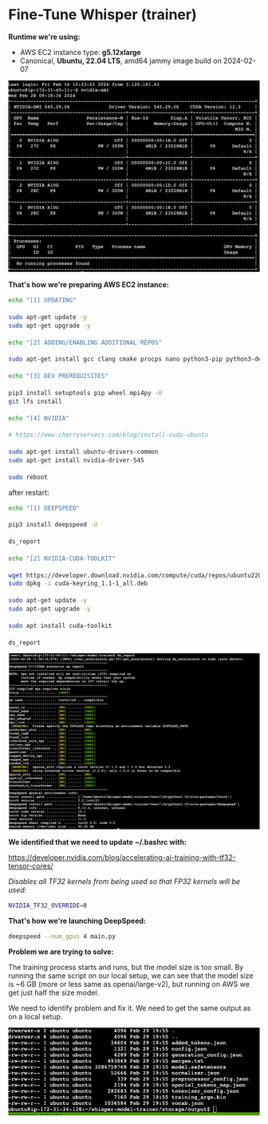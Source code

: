 # Fine-Tune Whisper (trainer)
 
**Runtime we're using:**

- AWS EC2 instance type: **g5.12xlarge**
- Canonical, **Ubuntu, 22.04 LTS**, amd64 jammy image build on 2024-02-07

![nvidia-smi](docs/image_1.png)

**That's how we're preparing AWS EC2 instance:**

```bash
echo "[1] UPDATING"

sudo apt-get update -y
sudo apt-get upgrade -y

echo "[2] ADDING/ENABLING ADDITIONAL REPOS"

sudo apt-get install gcc clang cmake procps nano python3-pip python3-dev git git-lfs ffmpeg libaio-dev

echo "[3] DEV PREREQUISITES"

pip3 install setuptools pip wheel mpi4py -U
git lfs install

echo "[4] NVIDIA"

# https://www.cherryservers.com/blog/install-cuda-ubuntu

sudo apt-get install ubuntu-drivers-common
sudo apt-get install nvidia-driver-545

sudo reboot
```

after restart:

```bash
echo "[1] DEEPSPEED"

pip3 install deepspeed -U

ds_report

echo "[2] NVIDIA-CUDA-TOOLKIT"

wget https://developer.download.nvidia.com/compute/cuda/repos/ubuntu2204/x86_64/cuda-keyring_1.1-1_all.deb
sudo dpkg -i cuda-keyring_1.1-1_all.deb

sudo apt-get update -y
sudo apt-get upgrade -y

sudo apt install cuda-toolkit

ds_report
```

![ds_report](docs/image_2.png)

**We identified that we need to update ~/.bashrc with:**

https://developer.nvidia.com/blog/accelerating-ai-training-with-tf32-tensor-cores/

*Disables all TF32 kernels from being used so that FP32 kernels will be used:*

```bash
NVIDIA_TF32_OVERRIDE=0
```

**That's how we're launching DeepSpeed:**

```bash
deepspeed --num_gpus 4 main.py
```

**Problem we are trying to solve:**

The training process starts and runs, but the model size is too small. By running the same script on our local setup, we can see that the model size is ~6 GB (more or less same as openai/large-v2), but running on AWS we get just half the size model.

We need to identify problem and fix it. We need to get the same output as on a local setup.

![model size](docs/image_3.png)


